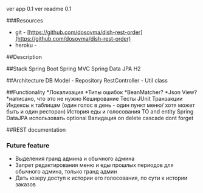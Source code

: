 ver app 0.1
ver readme 0.1

###Resources
* git - [https://github.com/dosovma/dish-rest-order](https://github.com/dosovma/dish-rest-order)
* heroku - 

##Description

##Stack
Spring Boot
Spring MVC
Spring Data JPA
H2

##Architecture
DB
Model - Repository
RestController - Util class

##Functionality
*Локализация
*Типы ошибок
*BeanMatcher?
*Json View?
*написано, что это не нужно
Кеширование
Тесты JUnit
Транзакции
Индексы к таблицам (один голос в день - один пункт меню/ хотя может быть и один ресторан)
История еды и голосования
TO and entity
Spring DataJPA использовать optional
Валидация
on delete cascade dont forget

##REST documentation

### Future feature
* Выделения гранд админа и обычного админа
* Запрет редактирования меню и еды прошлых периодов для обычного админа, только гранд админ
* Дать юзеру доступ к истории его голосования, по сути к истории заказов